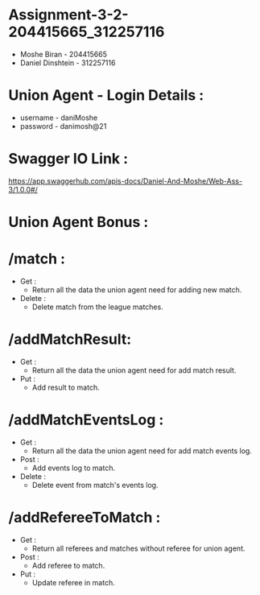 # Assignment-3-2-204415665_312257116

- Moshe Biran - 204415665
- Daniel Dinshtein - 312257116

# Union Agent - Login Details :
- username - daniMoshe
- password - danimosh@21


# Swagger IO Link : 

https://app.swaggerhub.com/apis-docs/Daniel-And-Moshe/Web-Ass-3/1.0.0#/

# Union Agent Bonus :

# /match : 
- Get :
    - Return all the data the union agent need for adding new match.
- Delete :
    - Delete match from the league matches.

# /addMatchResult:
- Get :
    - Return all the data the union agent need for add match result.
- Put :
    - Add result to match.

# /addMatchEventsLog :
- Get :
    - Return all the data the union agent need for add match events log.
- Post : 
    - Add events log to match.
- Delete :
    - Delete event from match's events log.

# /addRefereeToMatch :
- Get :
    - Return all referees and matches without referee for union agent.
- Post :
    - Add referee to match.
- Put :
    - Update referee in match.


